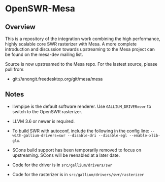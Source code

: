 OpenSWR-Mesa
============

Overview
--------

This is a repository of the integration work combining the high
performance, highly scalable core SWR rasterizer with Mesa.  A more
complete introduction and discussion towards upstreaming to the Mesa
project can be found on the mesa-dev mailing list.

Source is now upstreamed to the Mesa repo.  For the lastest source, please pull from:
* git://anongit.freedesktop.org/git/mesa/mesa

Notes
-----

* llvmpipe is the default software renderer.  Use
`GALLIUM_DRIVER=swr` to switch to the OpenSWR rasterizer.

* LLVM 3.6 or newer is required.

* To build SWR with autoconf, include the following in the config
line: `--with-gallium-drivers=swr --disable-dri --disable-egl --enable-xlib-glx`.

* SCons build support has been temporarily removed to focus on upstreaming.  SCons
will be reenabled at a later date.

* Code for the driver is in `src/gallium/drivers/swr`

* Code for the rasterizer is in `src/gallium/drivers/swr/rasterizer`
